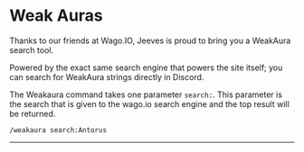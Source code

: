 # Weak Auras

Thanks to our friends at Wago.IO, Jeeves is proud to bring you a WeakAura search tool.

Powered by the exact same search engine that powers the site itself; you can search for WeakAura strings directly in Discord.

The Weakaura command takes one parameter `search:`. This parameter is the search that is given to the wago.io search engine and the top result will be returned.

`/weakaura search:Antorus`
***